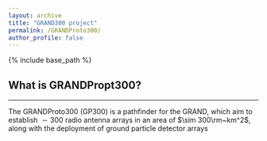 ```yaml
---
layout: archive
title: "GRAND300 project"
permalink: /GRANDProto300/
author_profile: false
---
```


{% include base_path %}
## What is GRANDPropt300?
-------------
The GRANDProto300 (GP300) is a pathfinder for the GRAND, which aim to establish $\sim 300$ radio antenna arrays in an area of $\sim 300\rm~km^2$, along with the deployment of ground particle detector arrays